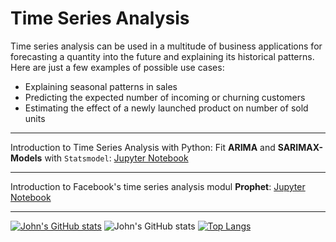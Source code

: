 # Time Series Analysis

Time series analysis can be used in a multitude of business applications for forecasting a quantity into the future and explaining its historical patterns. Here are just a few examples of possible use cases:

* Explaining seasonal patterns in sales
* Predicting the expected number of incoming or churning customers
* Estimating the effect of a newly launched product on number of sold units

---

Introduction to Time Series Analysis with Python: Fit **ARIMA** and **SARIMAX-Models** with `Statsmodel`: [Jupyter Notebook](https://github.com/kirenz/time-series-analysis/blob/master/time-series-first-steps.ipynb)

---

Introduction to Facebook's time series analysis modul **Prophet**: [Jupyter Notebook](https://github.com/kirenz/time-series-analysis/blob/master/Prophet.ipynb)


---


[![John's GitHub stats](https://github-readme-stats.vercel.app/api?username=johntan38)](https://github.com/johntan38/github-readme-stats)
![John's GitHub stats](https://github-readme-stats.vercel.app/api?username=JohnTan38&show_icons=true&theme=transparent)
[![Top Langs](https://github-readme-stats.vercel.app/api/top-langs/?username=johntan38&layout=compact)](https://github.com/johntan38/github-readme-stats)
